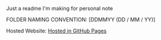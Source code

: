 Just a readme I'm making for personal note

FOLDER NAMING CONVENTION: [DDMMYY (DD / MM / YY)]

Hosted Website: [Hosted in GitHub Pages](https://minimumadhd.github.io/Cappelluti-Simone-TPSIT/index.html)
